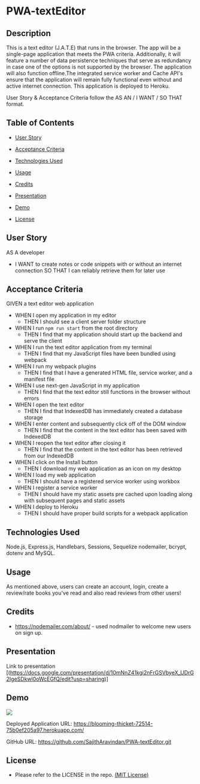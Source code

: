 # PWA-textEditor

## Description

This is a text editor (J.A.T.E) that runs in the browser. The app will be a single-page application that meets the PWA criteria. Additionally, it will feature a number of data persistence techniques that serve as redundancy in case one of the options is not supported by the browser. The application will also function offline.The integrated service worker and Cache API's ensure that the application will remain fully functional even without and active internet connection. This application is deployed to Heroku.

User Story & Acceptance Criteria follow the AS AN / I WANT / SO THAT format.

## Table of Contents

* [User Story](#user-story) 
  
* [Acceptance Criteria](#acceptance-criteria)
  
* [Technologies Used](#technologies-used)  

* [Usage](#usage)

* [Credits](#credits)

* [Presentation](#presentation) 

* [Demo](#demo) 

* [License](#license) 



## User Story

AS A developer 

* I WANT to create notes or code snippets with or without an internet connection
    SO THAT I can reliably retrieve them for later use

## Acceptance Criteria

GIVEN a text editor web application

* WHEN I open my application in my editor
    - THEN I should see a client server folder structure
* WHEN I run `npm run start` from the root directory
    - THEN I find that my application should start up the backend and serve the client
* WHEN I run the text editor application from my terminal
    - THEN I find that my JavaScript files have been bundled using webpack
* WHEN I run my webpack plugins
    - THEN I find that I have a generated HTML file, service worker, and a manifest file
* WHEN I use next-gen JavaScript in my application
    - THEN I find that the text editor still functions in the browser without errors
* WHEN I open the text editor
    - THEN I find that IndexedDB has immediately created a database storage
* WHEN I enter content and subsequently click off of the DOM window
    - THEN I find that the content in the text editor has been saved with IndexedDB
* WHEN I reopen the text editor after closing it
    - THEN I find that the content in the text editor has been retrieved from our IndexedDB
* WHEN I click on the Install button
    - THEN I download my web application as an icon on my desktop
* WHEN I load my web application
    - THEN I should have a registered service worker using workbox
* WHEN I register a service worker
    - THEN I should have my static assets pre cached upon loading along with subsequent pages and static assets
* WHEN I deploy to Heroku
    - THEN I should have proper build scripts for a webpack application


## Technologies Used

Node.js, Express.js, Handlebars, Sessions, Sequelize nodemailer, bcrypt, dotenv and MySQL.


## Usage

As mentioned above, users can create an account, login, create a review/rate books you've read and also read reviews from other users!


## Credits

- https://nodemailer.com/about/ - used nodmailer to welcome new users on sign up.


## Presentation

Link to presentation [(https://docs.google.com/presentation/d/10mNnZ41kgi2nFrGSVbyeX_UDrG2IgeSDkwl0oWcEGfQ/edit?usp=sharing)]


## Demo

<img src='/public/imgs/demo.png'>

Deployed Application URL: https://blooming-thicket-72514-75b0ef205a97.herokuapp.com/

GitHub URL: https://github.com/SajithAravindan/PWA-textEditor.git

## License

* Please refer to the LICENSE in the repo. <a href="https://github.com/SajithAravindan/PWA-textEditor/blob/main/LICENSE">(MIT License)</a>
